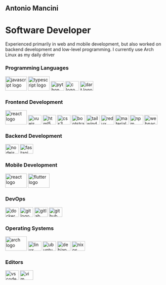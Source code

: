 ## Antonio Mancini

# Software Developer

Experienced primarily in web and mobile development, but also worked on backend development and low-level programming.
I currently use Arch Linux as my daily driver

### Programming Languages

<div >
  <img src="https://cdn.jsdelivr.net/gh/devicons/devicon@latest/icons/javascript/javascript-original.svg" height="45" width="68" alt="javascript logo"  />
  <img src="https://cdn.jsdelivr.net/gh/devicons/devicon@latest/icons/typescript/typescript-original.svg" height="45" width="68" alt="typescript logo"  />
  <img src="https://cdn.jsdelivr.net/gh/devicons/devicon@latest/icons/python/python-original.svg" height="30" width="42" alt="python logo"  />
  <img src="https://cdn.jsdelivr.net/gh/devicons/devicon@latest/icons/c/c-original.svg" height="30" width="42" alt="c logo"  />
  <img src="https://cdn.jsdelivr.net/gh/devicons/devicon@latest/icons/dart/dart-original.svg" height="30" width="42" alt="dart logo"  />
</div>

### Frontend Development

<div >
  <img src="https://cdn.jsdelivr.net/gh/devicons/devicon@latest/icons/react/react-original.svg" height="45" width="68" alt="react logo"  />
  <img src="https://cdn.jsdelivr.net/gh/devicons/devicon@latest/icons/vuejs/vuejs-original.svg" height="30" width="42" alt="vuejs logo"  />
  <img src="https://cdn.jsdelivr.net/gh/devicons/devicon@latest/icons/html5/html5-original.svg" height="30" width="42" alt="html5 logo"  />
  <img src="https://cdn.jsdelivr.net/gh/devicons/devicon@latest/icons/css3/css3-original.svg" height="30" width="42" alt="css3 logo"  />
  <img src="https://cdn.jsdelivr.net/gh/devicons/devicon@latest/icons/bootstrap/bootstrap-original.svg" height="30" width="42" alt="bootstrap logo"  />
  <img src="https://cdn.jsdelivr.net/gh/devicons/devicon@latest/icons/tailwindcss/tailwindcss-original-wordmark.svg" height="30" width="42" alt="tailwindcss logo"  />
  <img src="https://cdn.jsdelivr.net/gh/devicons/devicon@latest/icons/redux/redux-original.svg" height="30" width="42" alt="redux logo"  />
  <img src="https://cdn.jsdelivr.net/gh/devicons/devicon@latest/icons/materialui/materialui-original.svg" height="30" width="42" alt="materialui logo"  />
  <img src="https://cdn.jsdelivr.net/gh/devicons/devicon@latest/icons/npm/npm-original-wordmark.svg" height="30" width="42" alt="npm logo"  />
  <img src="https://cdn.jsdelivr.net/gh/devicons/devicon@latest/icons/webpack/webpack-original.svg" height="30" width="42" alt="webpack logo"  />
  
  
</div>

### Backend Development

<div >
  <img src="https://cdn.jsdelivr.net/gh/devicons/devicon@latest/icons/nodejs/nodejs-original.svg" height="30" width="42" alt="nodejs logo"  />
  <img src="https://cdn.jsdelivr.net/gh/devicons/devicon@latest/icons/fastapi/fastapi-original.svg" height="30" width="42" alt="fastapi logo"  />
</div>

### Mobile Development

<div >
  <img src="https://cdn.jsdelivr.net/gh/devicons/devicon@latest/icons/react/react-original.svg" height="45" width="68" alt="react logo"  />
  <img src="https://cdn.jsdelivr.net/gh/devicons/devicon@latest/icons/flutter/flutter-original.svg" height="45" width="68" alt="flutter logo"  />
</div>

### DevOps

<div >
  <img src="https://cdn.jsdelivr.net/gh/devicons/devicon@latest/icons/docker/docker-original.svg" height="30" width="42" alt="docker logo"  />
  <img src="https://cdn.jsdelivr.net/gh/devicons/devicon@latest/icons/git/git-original.svg" height="30" width="42" alt="git logo"  />
  <img src="https://cdn.jsdelivr.net/gh/devicons/devicon@latest/icons/gitlab/gitlab-original.svg" height="30" width="42" alt="gitlab logo"  />
  <img src="https://cdn.jsdelivr.net/gh/devicons/devicon@latest/icons/github/github-original.svg" height="30" width="42" alt="github logo"  />
</div>

### Operating Systems

<div >
  <img src="https://cdn.jsdelivr.net/gh/devicons/devicon@latest/icons/archlinux/archlinux-original.svg" height="45" width="68" alt="arch logo"  />          
  <img src="https://cdn.jsdelivr.net/gh/devicons/devicon@latest/icons/linux/linux-original.svg" height="30" width="42" alt="linux logo"  />
  <img src="https://cdn.jsdelivr.net/gh/devicons/devicon@latest/icons/ubuntu/ubuntu-plain.svg" height="30" width="42" alt="ubuntu logo"  />
  <img src="https://cdn.jsdelivr.net/gh/devicons/devicon@latest/icons/debian/debian-original.svg" height="30" width="42" alt="debian logo"  />
  <img src="https://cdn.jsdelivr.net/gh/devicons/devicon@latest/icons/nixos/nixos-original.svg" height="30" width="42" alt="nixos logo"  />
</div>
          

### Editors

<div >
  <img src="https://cdn.jsdelivr.net/gh/devicons/devicon@latest/icons/vscode/vscode-original.svg" height="30" width="42" alt="vscode logo"  />
  <img src="https://cdn.jsdelivr.net/gh/devicons/devicon@latest/icons/vim/vim-original.svg" height="30" width="42" alt="vim logo"  />
</div>
